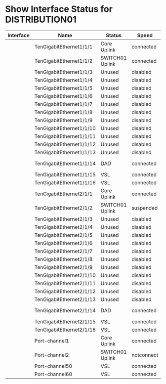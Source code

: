 # Show Interface Status for DISTRIBUTION01
| Interface | Name | Status | Speed | Duplex | VLAN |
| --------- | ---- | ------ | ----- | ------ | ---- |
| | TenGigabitEthernet1/1/1 | Core Uplink | connected | a-1000 | full | routed | |
| | TenGigabitEthernet1/1/2 | SWITCH01 Uplink | connected | a-1000 | full | trunk | |
| | TenGigabitEthernet1/1/3 | Unused | disabled | auto | full | 99 | |
| | TenGigabitEthernet1/1/4 | Unused | disabled | auto | full | 99 | |
| | TenGigabitEthernet1/1/5 | Unused | disabled | auto | full | 99 | |
| | TenGigabitEthernet1/1/6 | Unused | disabled | auto | full | 99 | |
| | TenGigabitEthernet1/1/7 | Unused | disabled | auto | full | 99 | |
| | TenGigabitEthernet1/1/8 | Unused | disabled | auto | full | 99 | |
| | TenGigabitEthernet1/1/9 | Unused | disabled | auto | full | 99 | |
| | TenGigabitEthernet1/1/10 | Unused | disabled | auto | full | 99 | |
| | TenGigabitEthernet1/1/11 | Unused | disabled | auto | full | 99 | |
| | TenGigabitEthernet1/1/12 | Unused | disabled | auto | full | 99 | |
| | TenGigabitEthernet1/1/13 | Unused | disabled | auto | full | 99 | |
| | TenGigabitEthernet1/1/14 | DAD | connected | a-1000 | full | 1 | |
| | TenGigabitEthernet1/1/15 | VSL | connected | a-10G | full | trunk | |
| | TenGigabitEthernet1/1/16 | VSL | connected | a-10G | full | trunk | |
| | TenGigabitEthernet2/1/1 | Core Uplink | connected | a-1000 | full | routed | |
| | TenGigabitEthernet2/1/2 | SWITCH01 Uplink | suspended | a-1000 | full | trunk | |
| | TenGigabitEthernet2/1/3 | Unused | disabled | auto | full | 99 | |
| | TenGigabitEthernet2/1/4 | Unused | disabled | auto | full | 99 | |
| | TenGigabitEthernet2/1/5 | Unused | disabled | auto | full | 99 | |
| | TenGigabitEthernet2/1/6 | Unused | disabled | auto | full | 99 | |
| | TenGigabitEthernet2/1/7 | Unused | disabled | auto | full | 99 | |
| | TenGigabitEthernet2/1/8 | Unused | disabled | auto | full | 99 | |
| | TenGigabitEthernet2/1/9 | Unused | disabled | auto | full | 99 | |
| | TenGigabitEthernet2/1/10 | Unused | disabled | auto | full | 99 | |
| | TenGigabitEthernet2/1/11 | Unused | disabled | auto | full | 99 | |
| | TenGigabitEthernet2/1/12 | Unused | disabled | auto | full | 99 | |
| | TenGigabitEthernet2/1/13 | Unused | disabled | auto | full | 99 | |
| | TenGigabitEthernet2/1/14 | DAD | connected | a-1000 | full | 1 | |
| | TenGigabitEthernet2/1/15 | VSL | connected | a-10G | full | trunk | |
| | TenGigabitEthernet2/1/16 | VSL | connected | a-10G | full | trunk | |
| | Port-channel1 | Core Uplink | connected | a-1000 | a-full | routed | |
| | Port-channel2 | SWITCH01 Uplink | notconnect | auto | auto | trunk | |
| | Port-channel50 | VSL | connected | a-10G | a-full | trunk | |
| | Port-channel60 | VSL | connected | a-10G | a-full | trunk | |
